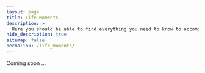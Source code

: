 ```yaml
---
layout: page
title: Life Moments
description: >
  Here you should be able to find everything you need to know to accomplish the most common tasks when blogging with Hydejack.
hide_description: true
sitemap: false
permalink: /life_moments/
---
```


Coming soon ...
